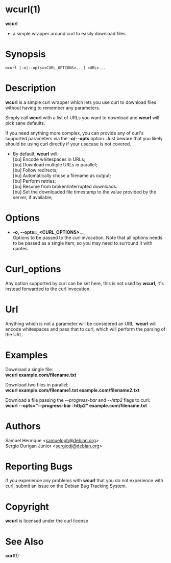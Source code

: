 # wcurl(1)

**wcurl**
- a simple wrapper around curl to easily download files.

<a name="synopsis"></a>

# Synopsis

    wcurl [-o|--opts=<CURL_OPTIONS>...] <URL>...

<a name="description"></a>

# Description

**wcurl** is a simple curl wrapper which lets you use curl to download files
without having to remember any parameters.

Simply call **wcurl** with a list of URLs you want to download and **wcurl** will pick
sane defaults.

If you need anything more complex, you can provide any of curl's supported
parameters via the **-o/--opts** option. Just beware that you likely
should be using curl directly if your usecase is not covered.


* By default, **wcurl** will:    
  \[bu]  Encode whitespaces in URLs;  
  \[bu]  Download multiple URLs in parallel;  
  \[bu]  Follow redirects;  
  \[bu]  Automatically chose a filename as output;  
  \[bu]  Perform retries;  
  \[bu]  Resume from broken/interrupted downloads.  
  \[bu]  Set the downloaded file timestamp to the value provided by the server, if available;

<a name="options"></a>

# Options


* **-o, --opts=_&lt;CURL\_OPTIONS&gt;**..._  
  Options to be passed to the curl invocation.
  Note that all options needs to be passed as a single item, so you may
  need to surround it with quotes.

<a name="curl_options"></a>

# Curl_options

Any option supported by curl can be set here, this is not used by **wcurl**, it's
instead forwarded to the curl invocation.

<a name="url"></a>

# Url

Anything which is not a parameter will be considered an URL.
**wcurl** will encode whitespaces and pass that to curl, which will perform the
parsing of the URL.

<a name="examples"></a>

# Examples

Download a single file:  
**wcurl example.com/filename.txt**

Download two files in parallel:  
**wcurl example.com/filename1.txt example.com/filename2.txt**

Download a file passing the _--progress-bar_ and _--http2_ flags to curl:  
**wcurl --opts="--progress-bar -http2" example.com/filename.txt**

<a name="authors"></a>

# Authors

Samuel Henrique &lt;[samueloph@debian.org](mailto:samueloph@debian.org)&gt;  
Sergio Durigan Junior &lt;[sergiodj@debian.org](mailto:sergiodj@debian.org)&gt;

<a name="reporting-bugs"></a>

# Reporting Bugs

If you experience any problems with **wcurl** that you do not experience with curl,
submit an issue on the Debian Bug Tracking System.

<a name="copyright"></a>

# Copyright

**wcurl** is licensed under the curl license

<a name="see-also"></a>

# See Also

**curl**(1)